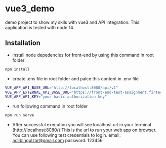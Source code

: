 # vue3_demo
demo project to show my skils with vue3 and API integration. This application is tested with node 14.

## Installation

- install node depedencies for front-end by using this command in root folder
```sh
npm install
```
- create .env file in root folder and palce this content in .env file
```sh
VUE_APP_API_BASE_URL="http://localhost:8080/api/v1"
VUE_APP_ExTERNAL_API_BASE_URL="https://front-end-test-assignment.fintech-market.com/api/v1/"
VUE_APP_API_KEY="your basic authorization key"


```
- run following command in root folder 
```sh
npm run serve
```
- After successful execution you will see localhost url in  your terminal (http://localhost:8080/)
This is the url to run your web app on browser. 
You can use following test credentials to login.
email: adilbingulzar@gmail.com
password: 123456
